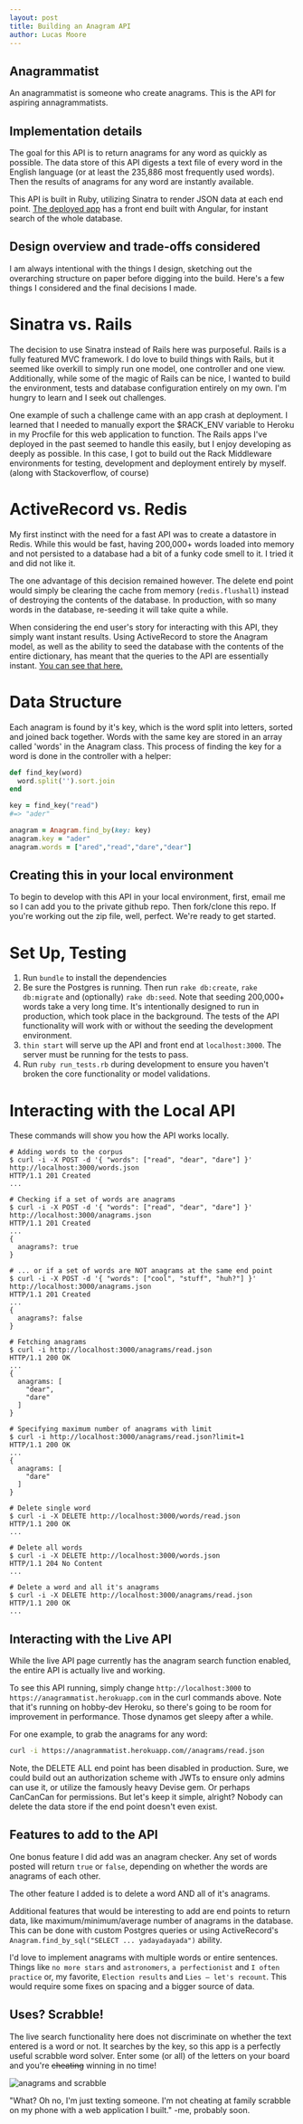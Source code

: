 ```yaml
---
layout: post
title: Building an Anagram API
author: Lucas Moore
---
```

## Anagrammatist

An anagrammatist is someone who create anagrams. This is the API for aspiring annagrammatists.

## Implementation details

The goal for this API is to return anagrams for any word as quickly as possible.
The data store of this API digests a text file of every word in the English language (or at least the 235,886 most frequently used words).
Then the results of anagrams for any word are instantly available.

This API is built in Ruby, utilizing Sinatra to render JSON data at each end point. [The deployed app](https://anagrammatist.herokuapp.com/) has a front end built with Angular, for instant search of the whole database.

## Design overview and trade-offs considered

I am always intentional with the things I design, sketching out the overarching structure on paper before digging into the build. Here's a few things I considered and the final decisions I made.

# Sinatra vs. Rails

The decision to use Sinatra instead of Rails here was purposeful. Rails is a fully featured MVC framework. I do love to build things with Rails, but it seemed like overkill to simply run one model, one controller and one view. Additionally, while some of the magic of Rails can be nice, I wanted to build the environment, tests and database configuration entirely on my own. I'm hungry to learn and I seek out challenges.

One example of such a challenge came with an app crash at deployment. I learned that I needed to manually export the $RACK_ENV variable to Heroku in my Procfile for this web application to function. The Rails apps I've deployed in the past seemed to handle this easily, but I enjoy developing as deeply as possible. In this case, I got to build out the Rack Middleware environments for testing, development and deployment entirely by myself. (along with Stackoverflow, of course)

# ActiveRecord vs. Redis

My first instinct with the need for a fast API was to create a datastore in Redis. While this would be fast, having 200,000+ words loaded into memory and not persisted to a database had a bit of a funky code smell to it. I tried it and did not like it.

The one advantage of this decision remained however. The delete end point would simply be clearing the cache from memory (`redis.flushall`) instead of destroying the contents of the database. In production, with so many words in the database, re-seeding it will take quite a while.

When considering the end user's story for interacting with this API, they simply want instant results. Using ActiveRecord to store the Anagram model, as well as the ability to seed the database with the contents of the entire dictionary, has meant that the queries to the API are essentially instant. [You can see that here.](https://anagrammatist.herokuapp.com/)

# Data Structure

Each anagram is found by it's key, which is the word split into letters, sorted and joined back together. Words with the same key are stored in an array called 'words' in the Anagram class. This process of finding the key for a word is done in the controller with a helper:

``` ruby
def find_key(word)
  word.split('').sort.join
end

key = find_key("read")
#=> "ader"

anagram = Anagram.find_by(key: key)
anagram.key = "ader"
anagram.words = ["ared","read","dare","dear"]
```

## Creating this in your local environment

To begin to develop with this API in your local environment, first, email me so I can add you to the private github repo. Then fork/clone this repo. If you're working out the zip file, well, perfect. We're ready to get started.

# Set Up, Testing

1. Run `bundle` to install the dependencies
2. Be sure the Postgres is running. Then run `rake db:create`, `rake db:migrate` and (optionally) `rake db:seed`. Note that seeding 200,000+ words take a very long time. It's intentionally designed to run in production, which took place in the background. The tests of the API functionality will work with or without the seeding the development environment.
3. `thin start` will serve up the API and front end at `localhost:3000`. The server must be running for the tests to pass.
4. Run `ruby run_tests.rb` during development to ensure you haven't broken the core functionality or model validations.

# Interacting with the Local API

These commands will show you how the API works locally.

```{bash}
# Adding words to the corpus
$ curl -i -X POST -d '{ "words": ["read", "dear", "dare"] }' http://localhost:3000/words.json
HTTP/1.1 201 Created
...

# Checking if a set of words are anagrams
$ curl -i -X POST -d '{ "words": ["read", "dear", "dare"] }' http://localhost:3000/anagrams.json
HTTP/1.1 201 Created
...
{
  anagrams?: true
}

# ... or if a set of words are NOT anagrams at the same end point
$ curl -i -X POST -d '{ "words": ["cool", "stuff", "huh?"] }' http://localhost:3000/anagrams.json
HTTP/1.1 201 Created
...
{
  anagrams?: false
}

# Fetching anagrams
$ curl -i http://localhost:3000/anagrams/read.json
HTTP/1.1 200 OK
...
{
  anagrams: [
    "dear",
    "dare"
  ]
}

# Specifying maximum number of anagrams with limit
$ curl -i http://localhost:3000/anagrams/read.json?limit=1
HTTP/1.1 200 OK
...
{
  anagrams: [
    "dare"
  ]
}

# Delete single word
$ curl -i -X DELETE http://localhost:3000/words/read.json
HTTP/1.1 200 OK
...

# Delete all words
$ curl -i -X DELETE http://localhost:3000/words.json
HTTP/1.1 204 No Content
...

# Delete a word and all it's anagrams
$ curl -i -X DELETE http://localhost:3000/anagrams/read.json
HTTP/1.1 200 OK
...
```

## Interacting with the Live API

While the live API page currently has the anagram search function enabled, the entire API is actually live and working.

To see this API running, simply change `http://localhost:3000` to `https://anagrammatist.herokuapp.com` in the curl commands above. Note that it's running on hobby-dev Heroku, so there's going to be room for improvement in performance. Those dynamos get sleepy after a while.

For one example, to grab the anagrams for any word:

```bash
curl -i https://anagrammatist.herokuapp.com//anagrams/read.json
```

Note, the DELETE ALL end point has been disabled in production. Sure, we could build out an authorization scheme with JWTs to ensure only admins can use it, or utilize the famously heavy Devise gem. Or perhaps CanCanCan for permissions. But let's keep it simple, alright? Nobody can delete the data store if the end point doesn't even exist.

## Features to add to the API

One bonus feature I did add was an anagram checker. Any set of words posted will return `true` or `false`, depending on whether the words are anagrams of each other.

The other feature I added is to delete a word AND all of it's anagrams.

Additional features that would be interesting to add are end points to return data, like maximum/minimum/average number of anagrams in the database. This can be done with custom Postgres queries or using ActiveRecord's `Anagram.find_by_sql("SELECT ... yadayadayada")` ability.

I'd love to implement anagrams with multiple words or entire sentences.
Things like `no more stars` and `astronomers`, `a perfectionist` and `I often practice` or, my favorite, `Election results` and	`Lies – let's recount`. This would require some fixes on spacing and a bigger source of data.

## Uses? Scrabble!

The live search functionality here does not discriminate on whether the text entered is a word or not. It searches by the key, so this app is a perfectly useful scrabble word solver. Enter some (or all) of the letters on your board and you're <s>cheating</s> winning in no time!

![anagrams and scrabble](http://pad1.whstatic.com/images/thumb/e/e1/Manage-a-Rack-in-Scrabble-Step-3-Version-2.jpg/aid1916432-728px-Manage-a-Rack-in-Scrabble-Step-3-Version-2.jpg)

"What? Oh no, I'm just texting someone. I'm not cheating at family scrabble on my phone with a web application I built." -me, probably soon.
